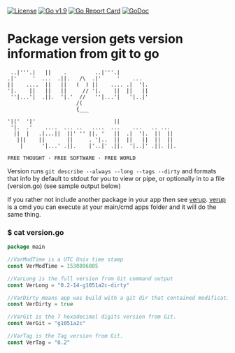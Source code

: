 [![License](https://img.shields.io/badge/license-MIT-blue.svg)](https://opensource.org/licenses/MIT)
[![Go v1.9](https://img.shields.io/badge/Go-v1.9-green.svg)](http://golang.org)
[![Go Report Card](https://goreportcard.com/badge/bitbucket.org/gotamer/version)](https://goreportcard.com/report/github.com/gotamer/version)
[![GoDoc](https://godoc.org/github.com/gotamer/version?status.svg)](https://godoc.org/github.com/gotamer/version)


# Package version gets version information from git to go

```
 ..|'''.|   ||    .         ..|'''.|
.|'     '  ...  .||.   /\  .|'     '    ...
||    ....  ||   ||   (  ) ||    .... .|  '|.
'|.    ||   ||   ||     // '|.    ||  ||   ||
 ''|...'|  .||.  '|.'  //   ''|...'|   '|..|'
                      /(
                      {___

'||'  '|'                         ||
 '|.  .'    ....  ... ..   ....  ...    ...   .. ...
  ||  |   .|...||  ||' '' ||. '   ||  .|  '|.  ||  ||
   |||    ||       ||     . '|..  ||  ||   ||  ||  ||
    |      '|...' .||.    |'..|' .||.  '|..|' .||. ||.

FREE THOUGHT · FREE SOFTWARE · FREE WORLD
```

Version runs `git describe --always --long --tags --dirty` and formats that info
by default to stdout for you to view or pipe, or optionally in to a file (version.go)
(see sample output below)

If you rather not include another package in your app then see [verup](https://github.com/gotamer/version/tree/master/verup).
[verup](https://github.com/gotamer/version/tree/master/verup) is a cmd you can execute at your main/cmd apps folder and it will do the same thing.


### $ cat version.go
```go
package main

//VarModTime is a UTC Unix time stamp
const VerModTime = 1530896805

//VarLong is the full version from Git command output
const VerLong = "0.2-14-g1051a2c-dirty"

//VarDirty means app was build with a git dir that contained modifications which had not been committed.
const VerDirty = true

//VarGit is the 7 hexadecimal digits version from Git.
const VerGit = "g1051a2c"

//VarTag is the Tag version from Git.
const VerTag = "0.2"

```
